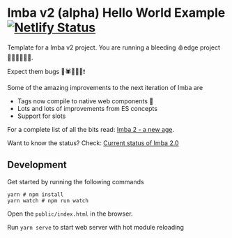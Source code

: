# Imba v2 (alpha) Hello World Example [![Netlify Status](https://api.netlify.com/api/v1/badges/57f0ad52-688e-4269-8cb1-77c32b61ee00/deploy-status)](https://app.netlify.com/sites/imba2-hello-world/deploys)

Template for a Imba v2 project. You are running a bleeding 🩸edge project 👨🏾‍🚀👩🏼‍🚀.

Expect them bugs 🦟🕷🐛🐜🐞❗️

Some of the amazing improvements to the next iteration of Imba are
- Tags now compile to native web components 🤯
- Lots and lots of improvements from ES concepts
- Support for slots

For a complete list of all the bits read: [Imba 2 - a new age](https://github.com/imba/imba/pull/258).

Want to know the status? Check: [Current status of Imba 2.0](https://github.com/imba/imba/issues/263)

## Development

Get started by running the following commands

```
yarn # npm install
yarn watch # npm run watch
```

Open the `public/index.html` in the browser.

Run `yarn serve` to start web server with hot module reloading
